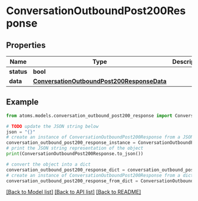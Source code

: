 # ConversationOutboundPost200Response


## Properties

Name | Type | Description | Notes
------------ | ------------- | ------------- | -------------
**status** | **bool** |  | [optional] 
**data** | [**ConversationOutboundPost200ResponseData**](ConversationOutboundPost200ResponseData.md) |  | [optional] 

## Example

```python
from atoms.models.conversation_outbound_post200_response import ConversationOutboundPost200Response

# TODO update the JSON string below
json = "{}"
# create an instance of ConversationOutboundPost200Response from a JSON string
conversation_outbound_post200_response_instance = ConversationOutboundPost200Response.from_json(json)
# print the JSON string representation of the object
print(ConversationOutboundPost200Response.to_json())

# convert the object into a dict
conversation_outbound_post200_response_dict = conversation_outbound_post200_response_instance.to_dict()
# create an instance of ConversationOutboundPost200Response from a dict
conversation_outbound_post200_response_from_dict = ConversationOutboundPost200Response.from_dict(conversation_outbound_post200_response_dict)
```
[[Back to Model list]](../README.md#documentation-for-models) [[Back to API list]](../README.md#documentation-for-api-endpoints) [[Back to README]](../README.md)


